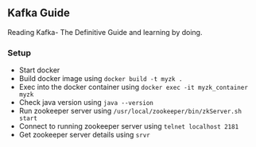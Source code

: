 Kafka Guide
---

Reading Kafka- The Definitive Guide and learning by doing.

### Setup
- Start docker
- Build docker image using `docker build -t myzk .`
- Exec into the docker container using `docker exec -it myzk_container
  myzk`
- Check java version using `java --version`
- Run zookeeper server using `/usr/local/zookeeper/bin/zkServer.sh start`
- Connect to running zookeeper server using `telnet localhost 2181`
- Get zookeeper server details using `srvr`
